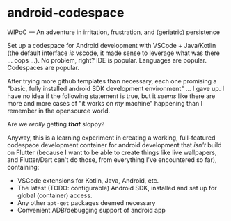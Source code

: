 # android-codespace

WIPoC &mdash; An adventure in irritation, frustration, and (geriatric) persistence

Set up a codespace for Android development with VSCode + Java/Kotlin (the default interface _is_ vscode, it made sense to leverage what was there ... oops ...).  No problem, right?  IDE is popular.  Languages are popular.  Codespaces are popular.

After trying more github templates than necessary, each one promising a "basic, fully installed android SDK development environment" ... I gave up.  I have no idea if the following statement is true, but it _seems_ like there are more and more cases of "it works on _my_ machine" happening than I remember in the opensource world.

Are we *really* getting ***that*** sloppy?

Anyway, this is a learning experiment in creating a working, full-featured codespace development container for android development that *isn't* build on Flutter (because I want to be able to create things like live wallpapers, and Flutter/Dart can't do those, from everything I've encountered so far), containing:

- VSCode extensions for Kotlin, Java, Android, etc.
- The latest (TODO:  configurable) Android SDK, installed and set up for global (container) access.
- Any other `apt-get` packages deemed necessary
- Convenient ADB/debugging support of android app

